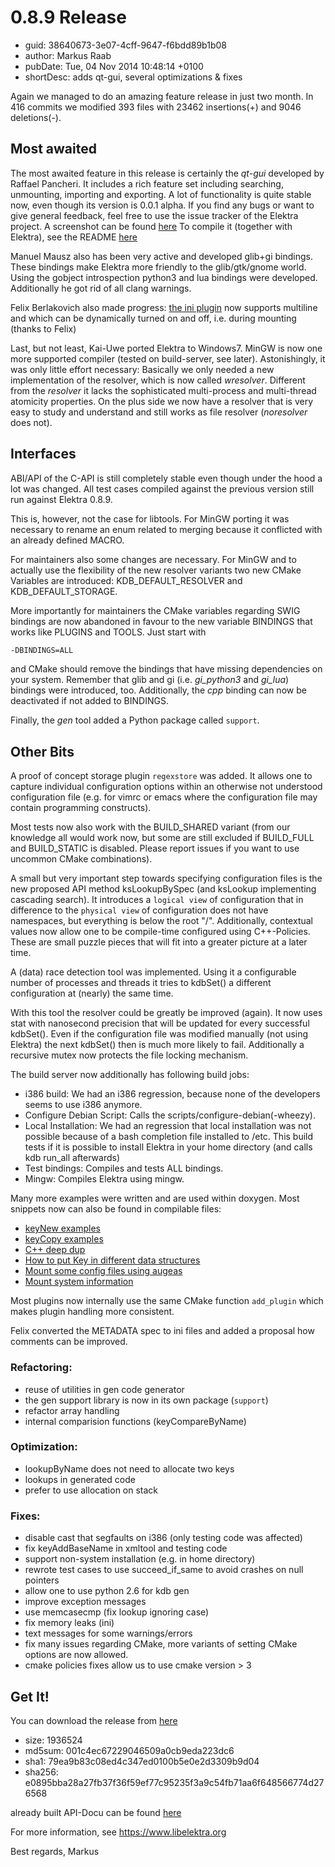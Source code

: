 # 0.8.9 Release

- guid: 38640673-3e07-4cff-9647-f6bdd89b1b08
- author: Markus Raab
- pubDate: Tue, 04 Nov 2014 10:48:14 +0100
- shortDesc: adds qt-gui, several optimizations & fixes

Again we managed to do an amazing feature release in just two month.
In 416 commits we modified 393 files with 23462 insertions(+) and
9046 deletions(-).

## Most awaited

The most awaited feature in this release is certainly the _qt-gui_
developed by Raffael Pancheri. It includes a rich feature set including
searching, unmounting, importing and exporting. A lot of functionality
is quite stable now, even though its version is 0.0.1 alpha. If you find
any bugs or want to give general feedback, feel free to use the issue
tracker of the Elektra project. A screenshot can be found
[here](https://github.com/ElektraInitiative/libelektra/blob/master/doc/images/screenshot-qt-gui.png)
To compile it (together with Elektra), see the README
[here](https://github.com/ElektraInitiative/libelektra/tree/master/src/tools/qt-gui)

Manuel Mausz also has been very active and developed glib+gi bindings.
These bindings make Elektra more friendly to the glib/gtk/gnome world.
Using the gobject introspection python3 and lua bindings were developed.
Additionally he got rid of all clang warnings.

Felix Berlakovich also made progress: [the ini
plugin](https://github.com/ElektraInitiative/libelektra/tree/master/src/plugins/ini)
now supports multiline and
which can be dynamically turned on and off, i.e. during mounting
(thanks to Felix)

Last, but not least, Kai-Uwe ported Elektra to Windows7. MinGW is now
one more supported compiler (tested on build-server, see later).
Astonishingly, it was only little effort necessary:
Basically we only needed a new implementation of the resolver, which
is now called _wresolver_. Different from the _resolver_ it lacks the
sophisticated multi-process and multi-thread atomicity properties. On
the plus side we now have a resolver that is very easy to study and
understand and still works as file resolver (_noresolver_ does not).

## Interfaces

ABI/API of the C-API is still completely stable even though under the
hood a lot was changed. All test cases compiled against the previous
version still run against Elektra 0.8.9.

This is, however, not the case for libtools. For MinGW porting it was
necessary to rename an enum related to merging because it conflicted
with an already defined MACRO.

For maintainers also some changes are necessary. For MinGW and to
actually use the flexibility of the new resolver variants two new CMake
Variables are introduced: KDB_DEFAULT_RESOLVER and KDB_DEFAULT_STORAGE.

More importantly for maintainers the CMake variables regarding SWIG
bindings are now abandoned in favour to the new variable BINDINGS that
works like PLUGINS and TOOLS. Just start with

```sh
-DBINDINGS=ALL
```

and CMake should remove the bindings that have missing dependencies
on your system. Remember that glib and gi (i.e. _gi_python3_ and
_gi_lua_) bindings were introduced, too. Additionally, the _cpp_
binding can now be deactivated if not added to BINDINGS.

Finally, the _gen_ tool added a Python package called `support`.

## Other Bits

A proof of concept storage plugin `regexstore` was added. It allows one to
capture individual configuration options within an otherwise not
understood configuration file (e.g. for vimrc or emacs where
the configuration file may contain programming constructs).

Most tests now also work with the BUILD_SHARED variant (from our
knowledge all would work now, but some are still excluded if
BUILD_FULL and BUILD_STATIC is disabled. Please report issues
if you want to use uncommon CMake combinations).

A small but very important step towards specifying configuration files
is the new proposed API method ksLookupBySpec (and ksLookup implementing
cascading search). It introduces a `logical view` of
configuration that in difference to the `physical view` of
configuration does not have namespaces, but everything is below the root
"/". Additionally, contextual values now allow one to be compile-time
configured using C++-Policies. These are small puzzle pieces that will
fit into a greater picture at a later time.

A (data) race detection tool was implemented. Using it a configurable
number of processes and threads it tries to kdbSet() a different
configuration at (nearly) the same time.

With this tool the resolver could be greatly be improved (again). It now
uses stat with nanosecond precision that will be updated for every
successful kdbSet(). Even if the configuration file was modified
manually (not using Elektra) the next kdbSet() then is much more likely
to fail. Additionally a recursive mutex now protects the file locking
mechanism.

The build server now additionally has following build jobs:

- i386 build:
  We had an i386 regression, because none of the developers
  seems to use i386 anymore.
- Configure Debian Script:
  Calls the scripts/configure-debian(-wheezy).
- Local Installation:
  We had an regression that local installation was not possible because
  of a bash completion file installed to /etc. This build tests if it is
  possible to install Elektra in your home directory (and calls kdb
  run_all afterwards)
- Test bindings:
  Compiles and tests ALL bindings.
- Mingw:
  Compiles Elektra using mingw.

Many more examples were written and are used within doxygen. Most
snippets now can also be found in compilable files:

- [keyNew examples](https://github.com/ElektraInitiative/libelektra/tree/master/examples/keyNew.c)
- [keyCopy examples](https://github.com/ElektraInitiative/libelektra/tree/master/examples/keyCopy.c)
- [C++ deep dup](https://github.com/ElektraInitiative/libelektra/tree/master/src/bindings/cpp/examples/cpp_example_dup.cpp)
- [How to put Key in different data structures](https://github.com/ElektraInitiative/libelektra/tree/master/src/bindings/cpp/examples/cpp_example_ordering.cpp)
- [Mount some config files using augeas](https://github.com/ElektraInitiative/libelektra/tree/master/scripts/kdb/mount-augeas)
- [Mount system information](https://github.com/ElektraInitiative/libelektra/tree/master/scripts/kdb/mount-info)

Most plugins now internally use the same CMake function `add_plugin`
which makes plugin handling more consistent.

Felix converted the METADATA spec to ini files and added a proposal
how comments can be improved.

### Refactoring:

- reuse of utilities in gen code generator
- the gen support library is now in its own package (`support`)
- refactor array handling
- internal comparision functions (keyCompareByName)

### Optimization:

- lookupByName does not need to allocate two keys
- lookups in generated code
- prefer to use allocation on stack

### Fixes:

- disable cast that segfaults on i386 (only testing code was affected)
- fix keyAddBaseName in xmltool and testing code
- support non-system installation (e.g. in home directory)
- rewrote test cases to use succeed_if_same to avoid crashes on
  null pointers
- allow one to use python 2.6 for kdb gen
- improve exception messages
- use memcasecmp (fix lookup ignoring case)
- fix memory leaks (ini)
- text messages for some warnings/errors
- fix many issues regarding CMake, more variants of setting CMake
  options are now allowed.
- cmake policies fixes allow us to use cmake version > 3

## Get It!

You can download the release from
[here](http://www.markus-raab.org/ftp/elektra/releases/elektra-0.8.9.tar.gz)

- size: 1936524
- md5sum: 001c4ec67229046509a0cb9eda223dc6
- sha1: 79ea9b83c08ed4c347ed0100b5e0e2d3309b9d04
- sha256: e0895bba28a27fb37f36f59ef77c95235f3a9c54fb71aa6f648566774d276568

already built API-Docu can be found
[here](https://doc.libelektra.org/api/0.8.9/html/)

For more information, see https://www.libelektra.org

Best regards,
Markus
